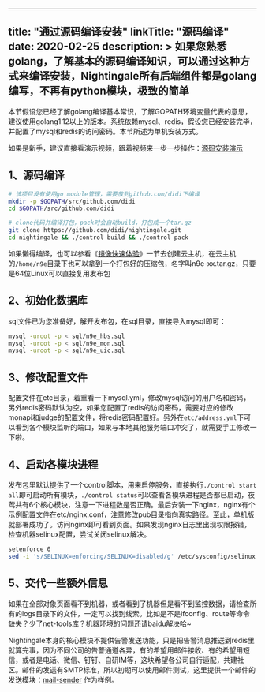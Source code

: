 
---
title: "通过源码编译安装"
linkTitle: "源码编译"
date: 2020-02-25
description: >
  如果您熟悉golang，了解基本的源码编译知识，可以通过这种方式来编译安装，Nightingale所有后端组件都是golang编写，不再有python模块，极致的简单
---

本节假设您已经了解golang编译基本常识，了解GOPATH环境变量代表的意思，建议使用golang1.12以上的版本。系统依赖mysql、redis，假设您已经安装完毕，并配置了mysql和redis的访问密码。本节所述为单机安装方式。

如果是新手，建议直接看演示视频，跟着视频来一步一步操作：[源码安装演示](https://s3-gz01.didistatic.com/n9e-pub/video/n9e-install-src.mp4)

## 1、源码编译

```bash
# 该项目没有使用go module管理，需要放到github.com/didi下编译
mkdir -p $GOPATH/src/github.com/didi
cd $GOPATH/src/github.com/didi

# clone代码并编译打包，pack时会自动build，打包成一个tar.gz
git clone https://github.com/didi/nightingale.git
cd nightingale && ./control build && ./control pack
```

如果懒得编译，也可以参看《[镜像快速体验](../didiyun/)》一节去创建云主机，在云主机的`/home/n9e`目录下也可以拿到一个打包好的压缩包，名字叫n9e-xx.tar.gz，只要是64位Linux可以直接复用发布包

## 2、初始化数据库

sql文件已为您准备好，解开发布包，在sql目录，直接导入mysql即可：

```bash
mysql -uroot -p < sql/n9e_hbs.sql
mysql -uroot -p < sql/n9e_mon.sql
mysql -uroot -p < sql/n9e_uic.sql
```

## 3、修改配置文件

配置文件在etc目录，着重看一下mysql.yml，修改mysql访问的用户名和密码，另外redis密码默认为空，如果您配置了redis的访问密码，需要对应的修改monapi和judge的配置文件，将redis密码配置好。另外在`etc/address.yml`下可以看到各个模块监听的端口，如果与本地其他服务端口冲突了，就需要手工修改一下啦。

## 4、启动各模块进程

发布包里默认提供了一个control脚本，用来启停服务，直接执行`./control start all`即可启动所有模块，`./control status`可以查看各模块进程是否都已启动，夜莺共有6个核心模块，注意一下进程数是否正确。最后安装一下nginx，nginx有个示例配置文件在etc/nginx.conf，注意修改pub目录指向真实路径。至此，单机版就部署成功了。访问nginx即可看到页面。如果发现nginx日志里出现权限报错，检查机器selinux配置，尝试关闭selinux解决。

```bash
setenforce 0
sed -i 's/SELINUX=enforcing/SELINUX=disabled/g' /etc/sysconfig/selinux
```

## 5、交代一些额外信息

如果在全部对象页面看不到机器，或者看到了机器但是看不到监控数据，请检查所有的logs目录下的文件，一定可以找到线索。比如是不是ifconfig、route等命令缺失？少了net-tools库？机器环境的问题还请baidu解决哈~

Nightingale本身的核心模块不提供告警发送功能，只是把告警消息推送到redis里就算完事，因为不同公司的告警通道各异，有的希望用邮件接收、有的希望用短信，或者是电话、微信、钉钉、自研IM等，这块希望各公司自行适配，共建社区。邮件的发送有SMTP标准，所以初期可以使用邮件测试，这里提供一个邮件的发送模块：[mail-sender](https://github.com/n9e/mail-sender) 作为样例。

